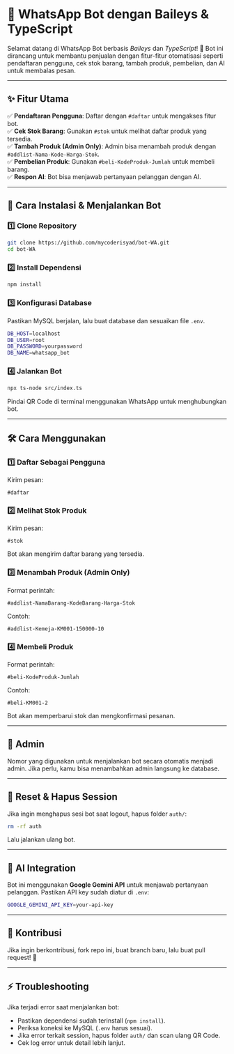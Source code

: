 # 📱 WhatsApp Bot dengan Baileys & TypeScript

Selamat datang di WhatsApp Bot berbasis *Baileys* dan *TypeScript*! 🚀
Bot ini dirancang untuk membantu penjualan dengan fitur-fitur otomatisasi seperti pendaftaran pengguna, cek stok barang, tambah produk, pembelian, dan AI untuk membalas pesan.

---

## ✨ Fitur Utama

✅ **Pendaftaran Pengguna**: Daftar dengan `#daftar` untuk mengakses fitur bot.  
✅ **Cek Stok Barang**: Gunakan `#stok` untuk melihat daftar produk yang tersedia.  
✅ **Tambah Produk (Admin Only)**: Admin bisa menambah produk dengan `#addlist-Nama-Kode-Harga-Stok`.  
✅ **Pembelian Produk**: Gunakan `#beli-KodeProduk-Jumlah` untuk membeli barang.  
✅ **Respon AI**: Bot bisa menjawab pertanyaan pelanggan dengan AI.

---

## 🔧 Cara Instalasi & Menjalankan Bot

### 1️⃣ **Clone Repository**
```sh
git clone https://github.com/mycoderisyad/bot-WA.git
cd bot-WA
```

### 2️⃣ **Install Dependensi**
```sh
npm install
```

### 3️⃣ **Konfigurasi Database**
Pastikan MySQL berjalan, lalu buat database dan sesuaikan file `.env`.
```sh
DB_HOST=localhost
DB_USER=root
DB_PASSWORD=yourpassword
DB_NAME=whatsapp_bot
```

### 4️⃣ **Jalankan Bot**
```sh
npx ts-node src/index.ts
```
Pindai QR Code di terminal menggunakan WhatsApp untuk menghubungkan bot.

---

## 🛠️ Cara Menggunakan

### **1️⃣ Daftar Sebagai Pengguna**
Kirim pesan:
```
#daftar
```

### **2️⃣ Melihat Stok Produk**
Kirim pesan:
```
#stok
```
Bot akan mengirim daftar barang yang tersedia.

### **3️⃣ Menambah Produk (Admin Only)**
Format perintah:
```
#addlist-NamaBarang-KodeBarang-Harga-Stok
```
Contoh:
```
#addlist-Kemeja-KM001-150000-10
```

### **4️⃣ Membeli Produk**
Format perintah:
```
#beli-KodeProduk-Jumlah
```
Contoh:
```
#beli-KM001-2
```
Bot akan memperbarui stok dan mengkonfirmasi pesanan.

---

## 👑 Admin
Nomor yang digunakan untuk menjalankan bot secara otomatis menjadi admin. Jika perlu, kamu bisa menambahkan admin langsung ke database.

---

## 🛑 Reset & Hapus Session
Jika ingin menghapus sesi bot saat logout, hapus folder `auth/`:
```sh
rm -rf auth
```
Lalu jalankan ulang bot.

---

## 🤖 AI Integration
Bot ini menggunakan **Google Gemini API** untuk menjawab pertanyaan pelanggan. Pastikan API key sudah diatur di `.env`:
```sh
GOOGLE_GEMINI_API_KEY=your-api-key
```

---

## 🎯 Kontribusi
Jika ingin berkontribusi, fork repo ini, buat branch baru, lalu buat pull request! 🚀

---

## ⚡ Troubleshooting
Jika terjadi error saat menjalankan bot:
- Pastikan dependensi sudah terinstall (`npm install`).
- Periksa koneksi ke MySQL (`.env` harus sesuai).
- Jika error terkait session, hapus folder `auth/` dan scan ulang QR Code.
- Cek log error untuk detail lebih lanjut.

